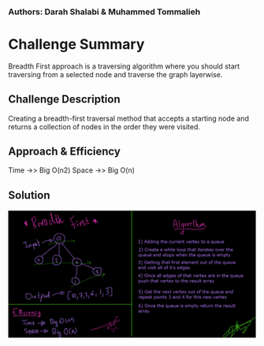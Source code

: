 ### Authors: Darah Shalabi & Muhammed Tommalieh

# Challenge Summary

Breadth First approach is a traversing algorithm where you should start traversing from a selected node and traverse the graph layerwise.

## Challenge Description

Creating a breadth-first traversal method that accepts a starting node and returns a collection of nodes in the order they were visited.

## Approach & Efficiency

Time ->> Big O(n2)
Space ->> Big O(n)

## Solution
![whiteboard](cc36wb.png)
